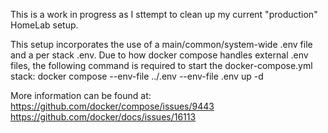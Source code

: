 This is a work in progress as I sttempt to clean up my current "production" HomeLab setup. 

This setup incorporates the use of a main/common/system-wide .env file and a per stack .env. Due
to how docker compose handles external .env files, the following command is required to start
the docker-compose.yml stack:
docker compose --env-file ../.env --env-file .env up -d

More information can be found at:
https://github.com/docker/compose/issues/9443
https://github.com/docker/docs/issues/16113

